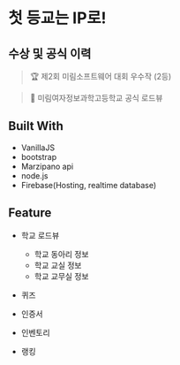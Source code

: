 # 첫 등교는 IP로!

[site link]: https://rodeview-tmp.firebaseapp.com "첫 등교는 IP로!"

## 수상 및 공식 이력

> 🏆 제2회 미림소프트웨어 대회 우수작 (2등)

> 🏫 미림여자정보과학고등학교 공식 로드뷰



## Built With

* VanillaJS
* bootstrap
* Marzipano api
* node.js
* Firebase(Hosting, realtime database)

## Feature

* 학교 로드뷰
  - 학교 동아리 정보
  - 학교 교실 정보
  - 학교 교무실 정보

* 퀴즈

* 인증서

* 인벤토리 

* 랭킹


